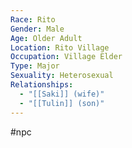 ```yaml
---
Race: Rito
Gender: Male
Age: Older Adult
Location: Rito Village
Occupation: Village Elder
Type: Major
Sexuality: Heterosexual
Relationships:
  - "[[Saki]] (wife)"
  - "[[Tulin]] (son)"
---
```

#npc 

